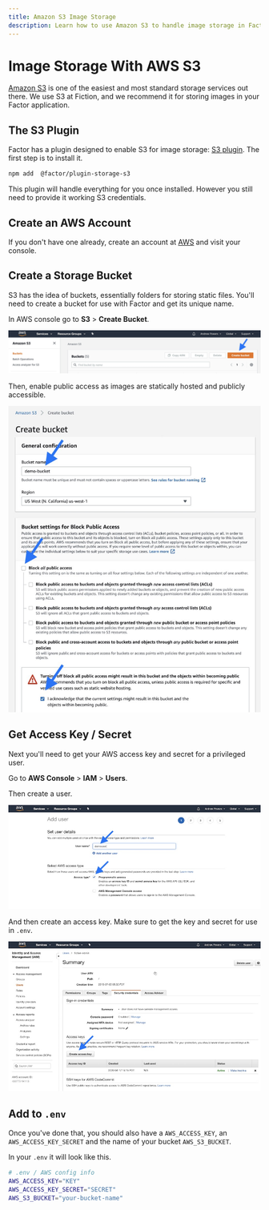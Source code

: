 ```yaml
---
title: Amazon S3 Image Storage
description: Learn how to use Amazon S3 to handle image storage in Factor.
---
```


# Image Storage With AWS S3

[Amazon S3](https://aws.amazon.com/s3/) is one of the easiest and most standard storage services out there. We use S3 at Fiction, and we recommend it for storing images in your Factor application.

## The S3 Plugin

Factor has a plugin designed to enable S3 for image storage: [S3 plugin](https://factor.dev/plugin/s3-cloud-storage). The first step is to install it. 

```bash
npm add  @factor/plugin-storage-s3
```

This plugin will handle everything for you once installed. However you still need to provide it working S3 credentials. 

## Create an AWS Account 

If you don't have one already, create an account at [AWS](https://aws.amazon.com/s3/) and visit your console.

## Create a Storage Bucket

S3 has the idea of buckets, essentially folders for storing static files.  You'll need to create a bucket for use with Factor and get its unique name. 

In AWS console go to **S3** > **Create Bucket**. 

![Create New Bucket](./create-bucket.jpg)

Then, enable public access as images are statically hosted and publicly accessible.

![Name and Set Public](./name-bucket.jpg)


## Get Access Key / Secret

Next you'll need to get your AWS access key and secret for a privileged user. 

Go to **AWS Console** > **IAM** > **Users**. 

Then create a user. 

![Create Access User](./create-iam-user.jpg)

And then create an access key. Make sure to get the key and secret for use in `.env`. 

![Create Access Key](./create-access-key.jpg)

## Add to `.env`

Once you've done that, you should also have a `AWS_ACCESS_KEY`, an `AWS_ACCESS_KEY_SECRET` and the name of your bucket `AWS_S3_BUCKET`. 

In your `.env` it will look like this.

```bash
# .env / AWS config info
AWS_ACCESS_KEY="KEY"
AWS_ACCESS_KEY_SECRET="SECRET"
AWS_S3_BUCKET="your-bucket-name"
```
